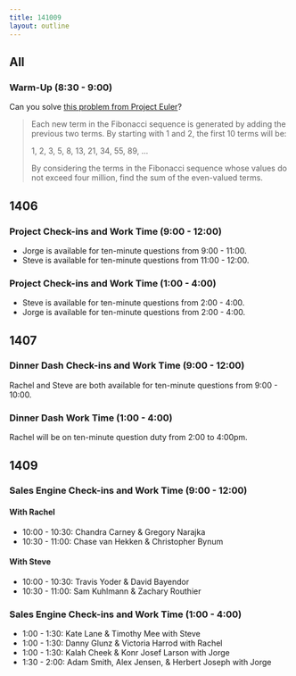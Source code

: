 ```yaml
---
title: 141009
layout: outline
---
```


## All

### Warm-Up (8:30 - 9:00)

Can you solve [this problem from Project Euler][pe]?

> Each new term in the Fibonacci sequence is generated by adding the previous two terms. By starting with 1 and 2, the first 10 terms will be:
> 
> 1, 2, 3, 5, 8, 13, 21, 34, 55, 89, ...
> 
> By considering the terms in the Fibonacci sequence whose values do not exceed four million, find the sum of the even-valued terms.

[pe]: https://projecteuler.net/problem=2

## 1406

### Project Check-ins and Work Time (9:00 - 12:00)

* Jorge is available for ten-minute questions from 9:00 - 11:00.
* Steve is available for ten-minute questions from 11:00 - 12:00.

### Project Check-ins and Work Time (1:00 - 4:00)

* Steve is available for ten-minute questions from 2:00 - 4:00.
* Jorge is available for ten-minute questions from 2:00 - 4:00.

## 1407

### Dinner Dash Check-ins and Work Time (9:00 - 12:00)

Rachel and Steve are both available for ten-minute questions from 9:00 - 10:00.

### Dinner Dash Work Time (1:00 - 4:00)

Rachel will be on ten-minute question duty from 2:00 to 4:00pm.

## 1409

### Sales Engine Check-ins and Work Time (9:00 - 12:00)

#### With Rachel

* 10:00 - 10:30: Chandra Carney & Gregory Narajka
* 10:30 - 11:00: Chase van Hekken & Christopher Bynum

#### With Steve

* 10:00 - 10:30: Travis Yoder & David Bayendor
* 10:30 - 11:00: Sam Kuhlmann & Zachary Routhier

### Sales Engine Check-ins and Work Time (1:00 - 4:00)

* 1:00 - 1:30: Kate Lane & Timothy Mee with Steve
* 1:00 - 1:30: Danny Glunz & Victoria Harrod with Rachel
* 1:00 - 1:30: Kalah Cheek & Konr Josef Larson with Jorge
* 1:30 - 2:00: Adam Smith, Alex Jensen, & Herbert Joseph with Jorge